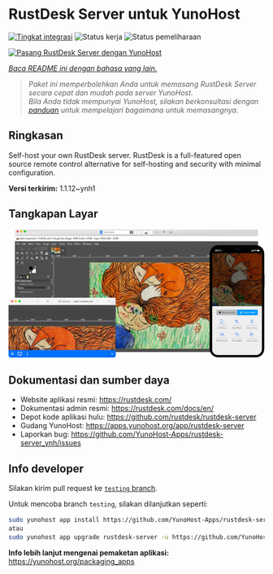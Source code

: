 <!--
N.B.: README ini dibuat secara otomatis oleh <https://github.com/YunoHost/apps/tree/master/tools/readme_generator>
Ini TIDAK boleh diedit dengan tangan.
-->

# RustDesk Server untuk YunoHost

[![Tingkat integrasi](https://dash.yunohost.org/integration/rustdesk-server.svg)](https://ci-apps.yunohost.org/ci/apps/rustdesk-server/) ![Status kerja](https://ci-apps.yunohost.org/ci/badges/rustdesk-server.status.svg) ![Status pemeliharaan](https://ci-apps.yunohost.org/ci/badges/rustdesk-server.maintain.svg)

[![Pasang RustDesk Server dengan YunoHost](https://install-app.yunohost.org/install-with-yunohost.svg)](https://install-app.yunohost.org/?app=rustdesk-server)

*[Baca README ini dengan bahasa yang lain.](./ALL_README.md)*

> *Paket ini memperbolehkan Anda untuk memasang RustDesk Server secara cepat dan mudah pada server YunoHost.*  
> *Bila Anda tidak mempunyai YunoHost, silakan berkonsultasi dengan [panduan](https://yunohost.org/install) untuk mempelajari bagaimana untuk memasangnya.*

## Ringkasan

Self-host your own RustDesk server. RustDesk is a full-featured open source remote control alternative for self-hosting and security with minimal configuration.

**Versi terkirim:** 1.1.12~ynh1

## Tangkapan Layar

![Tangkapan Layar pada RustDesk Server](./doc/screenshots/screenshot.png)

## Dokumentasi dan sumber daya

- Website aplikasi resmi: <https://rustdesk.com/>
- Dokumentasi admin resmi: <https://rustdesk.com/docs/en/>
- Depot kode aplikasi hulu: <https://github.com/rustdesk/rustdesk-server>
- Gudang YunoHost: <https://apps.yunohost.org/app/rustdesk-server>
- Laporkan bug: <https://github.com/YunoHost-Apps/rustdesk-server_ynh/issues>

## Info developer

Silakan kirim pull request ke [`testing` branch](https://github.com/YunoHost-Apps/rustdesk-server_ynh/tree/testing).

Untuk mencoba branch `testing`, silakan dilanjutkan seperti:

```bash
sudo yunohost app install https://github.com/YunoHost-Apps/rustdesk-server_ynh/tree/testing --debug
atau
sudo yunohost app upgrade rustdesk-server -u https://github.com/YunoHost-Apps/rustdesk-server_ynh/tree/testing --debug
```

**Info lebih lanjut mengenai pemaketan aplikasi:** <https://yunohost.org/packaging_apps>
